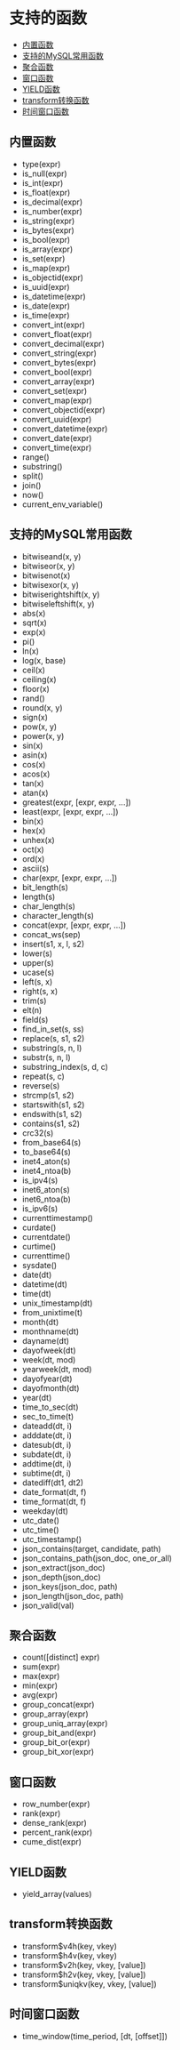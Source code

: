 # 支持的函数

- [内置函数](#内置函数)
- [支持的MySQL常用函数](#支持的MySQL常用函数)
- [聚合函数](#聚合函数)
- [窗口函数](#窗口函数)
- [YIELD函数](#YIELD函数)
- [transform转换函数](#transform转换函数)
- [时间窗口函数](#时间窗口函数)

## 内置函数

- type(expr)
- is_null(expr)
- is_int(expr)
- is_float(expr)
- is_decimal(expr)
- is_number(expr)
- is_string(expr)
- is_bytes(expr)
- is_bool(expr)
- is_array(expr)
- is_set(expr)
- is_map(expr)
- is_objectid(expr)
- is_uuid(expr)
- is_datetime(expr)
- is_date(expr)
- is_time(expr)
- convert_int(expr)
- convert_float(expr)
- convert_decimal(expr)
- convert_string(expr)
- convert_bytes(expr)
- convert_bool(expr)
- convert_array(expr)
- convert_set(expr)
- convert_map(expr)
- convert_objectid(expr)
- convert_uuid(expr)
- convert_datetime(expr)
- convert_date(expr)
- convert_time(expr)
- range()
- substring()
- split()
- join()
- now()
- current_env_variable()

## 支持的MySQL常用函数

- bitwiseand(x, y)
- bitwiseor(x, y)
- bitwisenot(x)
- bitwisexor(x, y)
- bitwiserightshift(x, y)
- bitwiseleftshift(x, y)
- abs(x)
- sqrt(x)
- exp(x)
- pi()
- ln(x)
- log(x, base)
- ceil(x)
- ceiling(x)
- floor(x)
- rand()
- round(x, y)
- sign(x)
- pow(x, y)
- power(x, y)
- sin(x)
- asin(x)
- cos(x)
- acos(x)
- tan(x)
- atan(x)
- greatest(expr, [expr, expr, ...])
- least(expr, [expr, expr, ...])
- bin(x)
- hex(x)
- unhex(x)
- oct(x)
- ord(x)
- ascii(s)
- char(expr, [expr, expr, ...])
- bit_length(s)
- length(s)
- char_length(s)
- character_length(s)
- concat(expr, [expr, expr, ...])
- concat_ws(sep)
- insert(s1, x, l, s2)
- lower(s)
- upper(s)
- ucase(s)
- left(s, x)
- right(s, x)
- trim(s)
- elt(n)
- field(s)
- find_in_set(s, ss)
- replace(s, s1, s2)
- substring(s, n, l)
- substr(s, n, l)
- substring_index(s, d, c)
- repeat(s, c)
- reverse(s)
- strcmp(s1, s2)
- startswith(s1, s2)
- endswith(s1, s2)
- contains(s1, s2)
- crc32(s)
- from_base64(s)
- to_base64(s)
- inet4_aton(s)
- inet4_ntoa(b)
- is_ipv4(s)
- inet6_aton(s)
- inet6_ntoa(b)
- is_ipv6(s)
- currenttimestamp()
- curdate()
- currentdate()
- curtime()
- currenttime()
- sysdate()
- date(dt)
- datetime(dt)
- time(dt)
- unix_timestamp(dt)
- from_unixtime(t)
- month(dt)
- monthname(dt)
- dayname(dt)
- dayofweek(dt)
- week(dt, mod)
- yearweek(dt, mod)
- dayofyear(dt)
- dayofmonth(dt)
- year(dt)
- time_to_sec(dt)
- sec_to_time(t)
- dateadd(dt, i)
- adddate(dt, i)
- datesub(dt, i)
- subdate(dt, i)
- addtime(dt, i)
- subtime(dt, i)
- datediff(dt1, dt2)
- date_format(dt, f)
- time_format(dt, f)
- weekday(dt)
- utc_date()
- utc_time()
- utc_timestamp()
- json_contains(target, candidate, path)
- json_contains_path(json_doc, one_or_all)
- json_extract(json_doc)
- json_depth(json_doc)
- json_keys(json_doc, path)
- json_length(json_doc, path)
- json_valid(val)

## 聚合函数

- count([distinct] expr)
- sum(expr)
- max(expr)
- min(expr)
- avg(expr)
- group_concat(expr)
- group_array(expr)
- group_uniq_array(expr)
- group_bit_and(expr)
- group_bit_or(expr)
- group_bit_xor(expr)

## 窗口函数

- row_number(expr)
- rank(expr)
- dense_rank(expr)
- percent_rank(expr)
- cume_dist(expr)

## YIELD函数

- yield_array(values)

## transform转换函数

- transform$v4h(key, vkey)
- transform$h4v(key, vkey)
- transform$v2h(key, vkey, [value])
- transform$h2v(key, vkey, [value])
- transform$uniqkv(key, vkey, [value])

## 时间窗口函数

- time_window(time_period, [dt, [offset]])